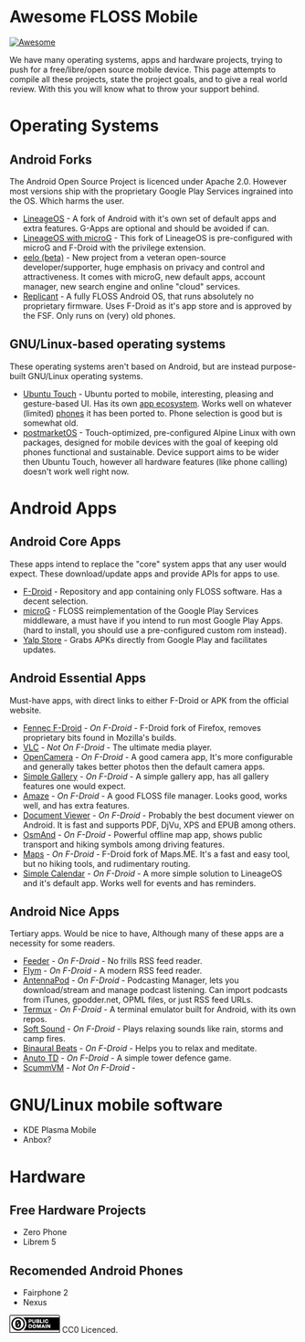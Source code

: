 # Awesome FLOSS Mobile

[![Awesome](https://awesome.re/badge.svg)](https://awesome.re)

We have many operating systems, apps and hardware projects, trying to push for a free/libre/open source mobile device. This page attempts to compile all these projects, state the project goals, and to give a real world review. With this you will know what to throw your support behind.

# Operating Systems

## Android Forks

The Android Open Source Project is licenced under Apache 2.0. However most versions ship with the proprietary Google Play Services ingrained into the OS. Which harms the user.

* [LineageOS](https://lineageos.org/) - A fork of Android with it's own set of default apps and extra features. G-Apps are optional and should be avoided if can.
* [LineageOS with microG](https://lineage.microg.org/) - This fork of LineageOS is pre-configured with microG and F-Droid with the privilege extension.
* [eelo (beta)](https://e.foundation/) - New project from a veteran open-source developer/supporter, huge emphasis on privacy and control and attractiveness. It comes with microG, new default apps, account manager, new search engine and online "cloud" services.
* [Replicant](https://www.replicant.us/) - A fully FLOSS Android OS, that runs absolutely no proprietary firmware. Uses F-Droid as it's app store and is approved by the FSF. Only runs on (very) old phones.

## GNU/Linux-based operating systems

These operating systems aren't based on Android, but are instead purpose-built GNU/Linux operating systems.

* [Ubuntu Touch](https://ubuntu-touch.io/) - Ubuntu ported to mobile, interesting, pleasing and gesture-based UI. Has its own [app ecosystem](https://open-store.io/). Works well on whatever (limited) [phones](https://ubports.com/devices/promoted-devices) it has been ported to. Phone selection is good but is somewhat old.
* [postmarketOS](https://postmarketos.org/) - Touch-optimized, pre-configured Alpine Linux with own packages, designed for mobile devices with the goal of keeping old phones functional and sustainable. Device support aims to be wider then Ubuntu Touch, however all hardware features (like phone calling) doesn't work well right now.

# Android Apps

## Android Core Apps

These apps intend to replace the "core" system apps that any user would expect. These download/update apps and provide APIs for apps to use.

* [F-Droid](https://f-droid.org/) - Repository and app containing only FLOSS software. Has a decent selection.
* [microG](https://microg.org/) - FLOSS reimplementation of the Google Play Services middleware, a must have if you intend to run most Google Play Apps. (hard to install, you should use a pre-configured custom rom instead).
* [Yalp Store](https://f-droid.org/en/packages/com.github.yeriomin.yalpstore/) - Grabs APKs directly from Google Play and facilitates updates.

## Android Essential Apps

Must-have apps, with direct links to either F-Droid or APK from the official website.

* [Fennec F-Droid](https://f-droid.org/packages/org.mozilla.fennec_fdroid/) - *On F-Droid* - F-Droid fork of Firefox, removes proprietary bits found in Mozilla's builds.
* [VLC](https://www.videolan.org/vlc/download-android.html) - *Not On F-Droid* - The ultimate media player.
* [OpenCamera](https://f-droid.org/packages/net.sourceforge.opencamera/) - *On F-Droid* - A good camera app, It's more configurable and generally takes better photos then the default camera apps.
* [Simple Gallery](https://f-droid.org/en/packages/com.simplemobiletools.gallery/) - *On F-Droid* - A simple gallery app, has all gallery features one would expect.
* [Amaze](https://f-droid.org/en/packages/com.amaze.filemanager/) - *On F-Droid* - A good FLOSS file manager. Looks good, works well, and has extra features.
* [Document Viewer](https://f-droid.org/en/packages/org.sufficientlysecure.viewer/) - *On F-Droid* - Probably the best document viewer on Android. It is fast and supports PDF, DjVu, XPS and EPUB among others.
* [OsmAnd](https://f-droid.org/en/packages/net.osmand.plus/) - *On F-Droid* - Powerful offline map app, shows public transport and hiking symbols among driving features.
* [Maps](https://f-droid.org/en/packages/com.github.axet.maps/) - *On F-Droid* - F-Droid fork of Maps.ME. It's a fast and easy tool, but no hiking tools, and rudimentary routing.
* [Simple Calendar](https://f-droid.org/en/packages/com.simplemobiletools.calendar/) - *On F-Droid* - A more simple solution to LineageOS and it's default app. Works well for events and has reminders.

## Android Nice Apps

Tertiary apps. Would be nice to have, Although many of these apps are a necessity for some readers.

* [Feeder](https://f-droid.org/en/packages/com.nononsenseapps.feeder/) - *On F-Droid* - No frills RSS feed reader.
* [Flym](https://f-droid.org/en/packages/net.frju.flym/) - *On F-Droid* - A modern RSS feed reader.
* [AntennaPod](https://f-droid.org/packages/de.danoeh.antennapod/) - *On F-Droid* - Podcasting Manager, lets you download/stream and manage podcast listening. Can import podcasts from iTunes, gpodder.net, OPML files, or just RSS feed URLs.
* [Termux](https://f-droid.org/en/packages/com.termux/) - *On F-Droid* - A terminal emulator built for Android, with its own repos.
* [Soft Sound](https://f-droid.org/en/packages/org.mcxa.softsound/) - *On F-Droid* - Plays relaxing sounds like rain, storms and camp fires.
* [Binaural Beats](https://f-droid.org/en/packages/com.github.axet.binauralbeats/) - *On F-Droid* - Helps you to relax and meditate.
* [Anuto TD](https://f-droid.org/en/packages/ch.logixisland.anuto/) - *On F-Droid* - A simple tower defence game.
* [ScummVM](https://www.scummvm.org/) - *Not On F-Droid* -

# GNU/Linux mobile software

* KDE Plasma Mobile
* Anbox?

# Hardware

## Free Hardware Projects

* Zero Phone
* Librem 5

## Recomended Android Phones

* Fairphone 2
* Nexus 

![Public Domain (CC0)](pd.png) CC0 Licenced.